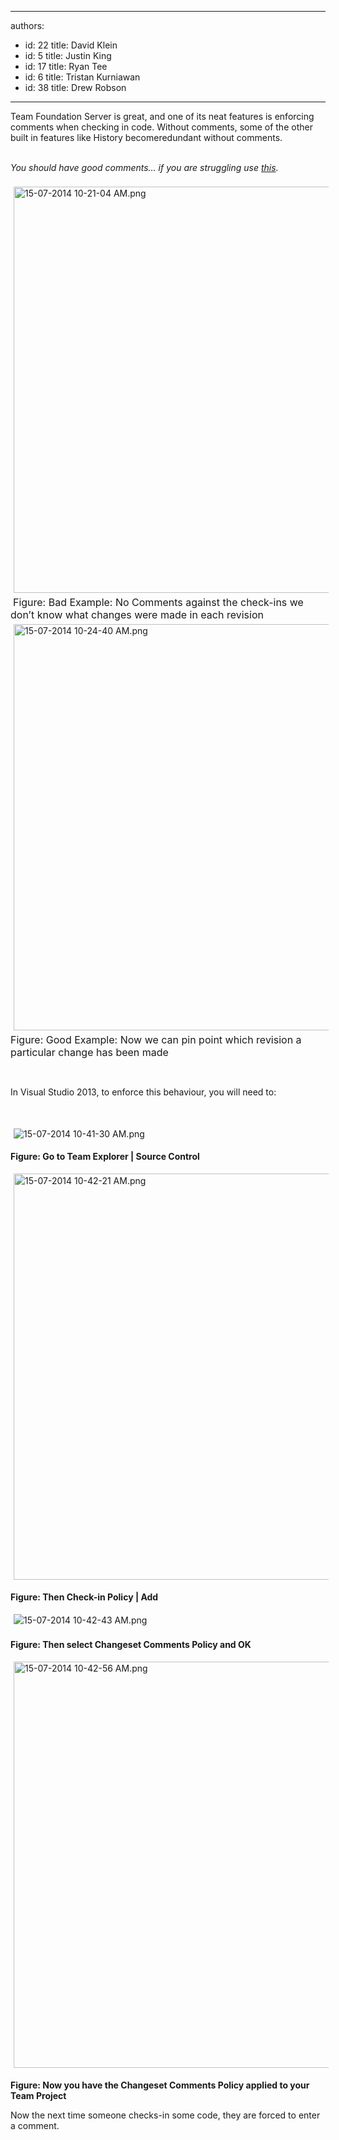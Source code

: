

---
authors:
  - id: 22
    title: David Klein
  - id: 5
    title: Justin King
  - id: 17
    title: Ryan Tee
  - id: 6
    title: Tristan Kurniawan
  - id: 38
    title: Drew Robson
---




<span class='intro'> ​Team Foundation Server&#160;is great,&#160;and one of its neat features is&#160;enforcing comments when checking in code. Without comments, some of the other built in features like History become ​redundant without comments.  </span>

<div><em><br></em></div><div><em>You should have good comments… if you are struggling use <a href="http&#58;//programmingexcuses.com/">this​​</a>.</em><br></div><div><br></div><img src="/PublishingImages/15-07-2014%2010-21-04%20AM.png" alt="15-07-2014 10-21-04 AM.png" style="margin&#58;5px;width&#58;650px;" />&#160;<font class="ms-rteCustom-FigureBad" size="+0">Figure&#58; Bad Example&#58; No Comments against the check-ins we don’t know what changes were made in each revision </font>​<div><img src="/PublishingImages/15-07-2014%2010-24-40%20AM.png" alt="15-07-2014 10-24-40 AM.png" style="margin&#58;5px;width&#58;650px;" /><br> <font class="ms-rteCustom-FigureGood" size="+0">Figure&#58; Good Example&#58; Now we can pin point which revision a particular change has been made </font><p><br></p><p>In Visual Studio 2013, to enforce this behaviour, you will need to&#58;</p><p><br></p><p><img src="/PublishingImages/15-07-2014%2010-41-30%20AM.png" alt="15-07-2014 10-41-30 AM.png" style="margin&#58;5px;" /><br></p><p><strong>Figure&#58; Go to Team Explorer | Source Control</strong></p><p><img src="/PublishingImages/15-07-2014%2010-42-21%20AM.png" alt="15-07-2014 10-42-21 AM.png" style="margin&#58;5px;line-height&#58;20.799999237060547px;width&#58;650px;" /><br></p><p><strong>Figure&#58; Then Check-in Policy | Add</strong></p><p><img src="/PublishingImages/15-07-2014%2010-42-43%20AM.png" alt="15-07-2014 10-42-43 AM.png" style="margin&#58;5px;line-height&#58;20.799999237060547px;" /><br></p><p><strong>Figure&#58; Then select Changeset Comments Policy and OK</strong></p><p><img src="/PublishingImages/15-07-2014%2010-42-56%20AM.png" alt="15-07-2014 10-42-56 AM.png" style="margin&#58;5px;width&#58;650px;" /><br></p><p><strong>Figure&#58; Now you have the Changeset Comments Policy applied to your Team Project</strong></p>​Now the next time someone checks-in some code, they are forced to enter a comment. </div>


